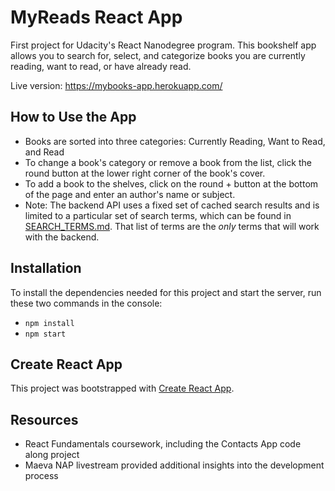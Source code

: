 # MyReads React App

First project for Udacity's React Nanodegree program. This bookshelf app allows you to search for, select, and categorize books you are currently reading, want to read, or have already read. 

Live version: https://mybooks-app.herokuapp.com/

## How to Use the App

* Books are sorted into three categories: Currently Reading, Want to Read, and Read
* To change a book's category or remove a book from the list, click the round button at the lower right corner of the book's cover.
* To add a book to the shelves, click on the round + button at the bottom of the page and enter an author's name or subject.
* Note: The backend API uses a fixed set of cached search results and is limited to a particular set of search terms, which can be found in [SEARCH_TERMS.md](SEARCH_TERMS.md). That list of terms are the _only_ terms that will work with the backend.

## Installation

To install the dependencies needed for this project and start the server, run these two commands in the console:

* `npm install`
* `npm start`

## Create React App

This project was bootstrapped with [Create React App](https://github.com/facebookincubator/create-react-app). 

## Resources

* React Fundamentals coursework, including the Contacts App code along project
* Maeva NAP livestream provided additional insights into the development process

